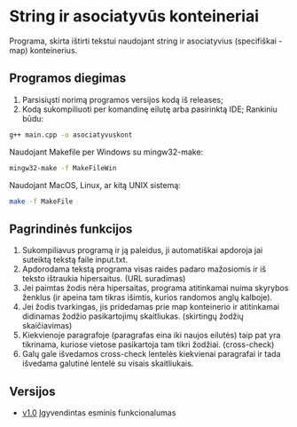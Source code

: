 # String ir asociatyvūs konteineriai

Programa, skirta ištirti tekstui naudojant string ir asociatyvius (specifiškai - map) konteinerius.

## Programos diegimas

1. Parsisiųsti norimą programos versijos kodą iš releases;
2. Kodą sukompiliuoti per komandinę eilutę arba pasirinktą IDE;
Rankiniu būdu:
```sh
g++ main.cpp -o asociatyvuskont
```
Naudojant Makefile per Windows su mingw32-make:
```sh
mingw32-make -f MakeFileWin
```
Naudojant MacOS, Linux, ar kitą UNIX sistemą:
```sh
make -f MakeFile
```

## Pagrindinės funkcijos

1) Sukompiliavus programą ir ją paleidus, ji automatiškai apdoroja jai suteiktą tekstą faile input.txt.
2) Apdorodama tekstą programa visas raides padaro mažosiomis ir iš teksto ištraukia hipersaitus. (URL suradimas)
3) Jei paimtas žodis nėra hipersaitas, programa atitinkamai nuima skyrybos ženklus (ir apeina tam tikras išimtis, kurios randomos anglų kalboje).
4) Jei žodis tvarkingas, jis pridedamas prie map konteinerio ir atitinkamai didinamas žodžio pasikartojimų skaitliukas. (skirtingų žodžių skaičiavimas)
5) Kiekvienoje paragrafoje (paragrafas eina iki naujos eilutės) taip pat yra tikrinama, kuriose vietose pasikartoja tam tikri žodžiai. (cross-check)
6) Galų gale išvedamos cross-check lentelės kiekvienai paragrafai ir tada išvedama galutinė lentelė su visais skaitliukais.

## Versijos
* [v1.0](https://github.com/gustaz/StringAndAssociativeContainers/releases/tag/v0.1) Įgyvendintas esminis funkcionalumas

